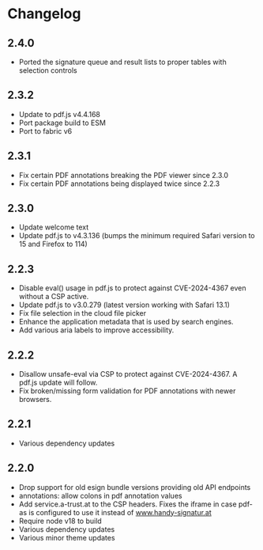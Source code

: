 # Changelog

## 2.4.0

* Ported the signature queue and result lists to proper tables with selection controls

## 2.3.2

* Update to pdf.js v4.4.168
* Port package build to ESM
* Port to fabric v6

## 2.3.1

* Fix certain PDF annotations breaking the PDF viewer since 2.3.0
* Fix certain PDF annotations being displayed twice since 2.2.3

## 2.3.0

* Update welcome text
* Update pdf.js to v4.3.136 (bumps the minimum required Safari version to 15 and Firefox to 114)

## 2.2.3

* Disable eval() usage in pdf.js to protect against CVE-2024-4367 even without a CSP active.
* Update pdf.js to v3.0.279 (latest version working with Safari 13.1)
* Fix file selection in the cloud file picker
* Enhance the application metadata that is used by search engines.
* Add various aria labels to improve accessibility.

## 2.2.2

* Disallow unsafe-eval via CSP to protect against CVE-2024-4367.
  A pdf.js update will follow.
* Fix broken/missing form validation for PDF annotations with newer browsers.

## 2.2.1

* Various dependency updates

## 2.2.0

* Drop support for old esign bundle versions providing old API endpoints
* annotations: allow colons in pdf annotation values
* Add service.a-trust.at to the CSP headers. Fixes the iframe in case pdf-as is
  configured to use it instead of www.handy-signatur.at
* Require node v18 to build
* Various dependency updates
* Various minor theme updates
